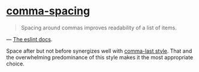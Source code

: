 [comma-spacing](https://eslint.org/docs/rules/comma-spacing)
============================================================
> Spacing around commas improves readability of a list of items.

— [The eslint docs](https://eslint.org/docs/rules/comma-spacing).

Space after but not before synergizes well with [comma-last style](./comma-style.md).
That and the overwhelming predominance of this style makes it the most appropriate choice.
